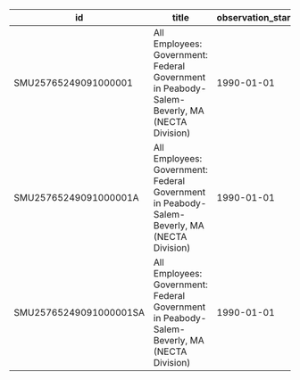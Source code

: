 | id                     | title                                                                                       | observation_start   | observation_end   |
|------------------------|---------------------------------------------------------------------------------------------|---------------------|-------------------|
| SMU25765249091000001   | All Employees: Government: Federal Government in Peabody-Salem-Beverly, MA (NECTA Division) | 1990-01-01          | 2022-01-01        |
| SMU25765249091000001A  | All Employees: Government: Federal Government in Peabody-Salem-Beverly, MA (NECTA Division) | 1990-01-01          | 2021-01-01        |
| SMU25765249091000001SA | All Employees: Government: Federal Government in Peabody-Salem-Beverly, MA (NECTA Division) | 1990-01-01          | 2022-01-01        |